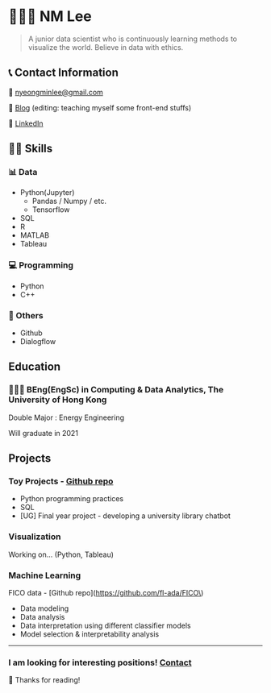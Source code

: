 # 👨🏻‍💻 NM Lee

> A junior data scientist who is continuously learning methods to visualize the world. Believe in data with ethics.

## 📞 Contact Information

📧 [nyeongminlee@gmail.com](mailto:nyeongminlee@gmail.com)

📓 [Blog](https://fl-ada.github.io/) (editing: teaching myself some front-end stuffs)

🔗 [LinkedIn](https://www.linkedin.com/in/nyeongmin-lee-625193175/)

## 🤹🏻 Skills

### 📊 Data

- Python(Jupyter)
    - Pandas / Numpy / etc.
    - Tensorflow
- SQL
- R
- MATLAB
- Tableau

### 💻 Programming

- Python
- C++

### 🙌 Others

- Github
- Dialogflow

## Education

### 👩🏻‍🎓 BEng(EngSc) in Computing & Data Analytics, The University of Hong Kong

Double Major : Energy Engineering

Will graduate in 2021

## Projects

### Toy Projects - [Github repo](https://github.com/fl-ada/Toy_programs)

- Python programming practices
- SQL
- [UG] Final year project - developing a university library chatbot

### Visualization

Working on... (Python, Tableau)

### Machine Learning

FICO data - [Github repo](https://github.com/fl-ada/FICO\)

- Data modeling
- Data analysis
- Data interpretation using different classifier models
- Model selection & interpretability analysis

---

### I am looking for interesting positions! [Contact](mailto:nyeongminlee@gmail.com)

👋 Thanks for reading!
